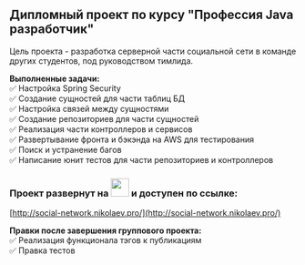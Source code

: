 ## Дипломный проект по курсу "Профессия Java разработчик"

Цель проекта - разработка серверной части социальной сети в команде других студентов, под руководством тимлида.

**Выполненные задачи:**   
:white_check_mark: Настройка Spring Security   
:white_check_mark: Создание сущностей для части таблиц БД   
:white_check_mark: Настройка связей между сущностями   
:white_check_mark: Создание репозиториев для части сущностей   
:white_check_mark: Реализация части контроллеров и сервисов   
:white_check_mark: Развертывание фронта и бэкэнда на AWS для тестирования   
:white_check_mark: Поиск и устранение багов   
:white_check_mark: Написание юнит тестов для части репозиториев и контроллеров

### Проект развернут на <a href="https://aws.amazon.com/" target="_blank" rel="nofollow noopener"><img src="https://upload.wikimedia.org/wikipedia/commons/thumb/9/93/Amazon_Web_Services_Logo.svg/320px-Amazon_Web_Services_Logo.svg.png" width="32"></a> и доступен по ссылке:   
[http://social-network.nikolaev.pro/](http://social-network.nikolaev.pro/)

**Правки после завершения группового проекта:**   
:white_check_mark: Реализация функционала тэгов к публикациям   
:white_check_mark: Правка тестов   
